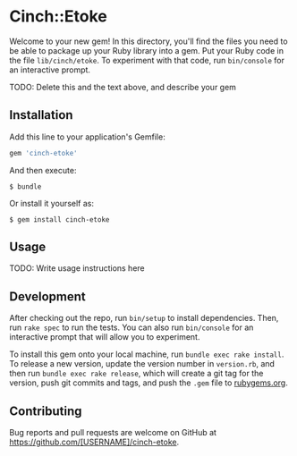 # Cinch::Etoke

Welcome to your new gem! In this directory, you'll find the files you need to be able to package up your Ruby library into a gem. Put your Ruby code in the file `lib/cinch/etoke`. To experiment with that code, run `bin/console` for an interactive prompt.

TODO: Delete this and the text above, and describe your gem

## Installation

Add this line to your application's Gemfile:

```ruby
gem 'cinch-etoke'
```

And then execute:

    $ bundle

Or install it yourself as:

    $ gem install cinch-etoke

## Usage

TODO: Write usage instructions here

## Development

After checking out the repo, run `bin/setup` to install dependencies. Then, run `rake spec` to run the tests. You can also run `bin/console` for an interactive prompt that will allow you to experiment.

To install this gem onto your local machine, run `bundle exec rake install`. To release a new version, update the version number in `version.rb`, and then run `bundle exec rake release`, which will create a git tag for the version, push git commits and tags, and push the `.gem` file to [rubygems.org](https://rubygems.org).

## Contributing

Bug reports and pull requests are welcome on GitHub at https://github.com/[USERNAME]/cinch-etoke.
